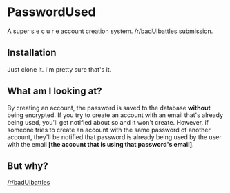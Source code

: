# PasswordUsed
A super s e c u r e account creation system. /r/badUIbattles submission.

## Installation
Just clone it. I'm pretty sure that's it.

## What am I looking at?
By creating an account, the password is saved to the database **without** being encrypted.
If you try to create an account with an email that's already being used, you'll get notified about so and it won't create.
However, if someone tries to create an account with the same password of another account, they'll be notified that password is already being used by the user with the email **[the account that is using that password's email]**.

## But why?

[/r/badUIbattles](reddit.com/r/badUIbattles)
